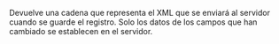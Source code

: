 Devuelve una cadena que representa el XML que se enviará al servidor cuando se guarde el registro. Solo los datos de los campos que han cambiado se establecen en el servidor.